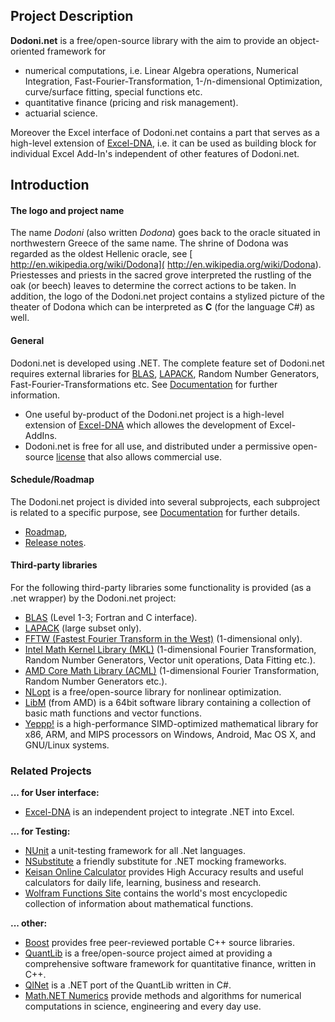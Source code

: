 ## Project Description
**Dodoni.net** is a free/open-source library with the aim to provide an object-oriented framework for 
* numerical computations, i.e. Linear Algebra operations, Numerical Integration, Fast-Fourier-Transformation, 1-/n-dimensional Optimization, 
curve/surface fitting, special functions etc. 
* quantitative finance (pricing and risk management).
* actuarial science.

Moreover the Excel interface of Dodoni.net contains a part that serves as a high-level extension of [Excel-DNA](https://excel-dna.net), 
i.e. it can be used as building block for individual Excel Add-In's independent of other features of Dodoni.net.

## Introduction
#### The logo and project name
The name _Dodoni_ (also written _Dodona_) goes back to the oracle situated in northwestern Greece of the same name. The shrine of Dodona was regarded as the oldest Hellenic oracle, see [ http://en.wikipedia.org/wiki/Dodona]( http://en.wikipedia.org/wiki/Dodona). 
Priestesses and priests in the sacred grove interpreted the rustling of the oak (or beech) leaves to determine the correct actions to be taken. 
In addition, the logo of the Dodoni.net project contains a stylized picture of the theater of Dodona 
which can be interpreted as **C** (for the language C#) as well.

#### General
Dodoni.net is developed using .NET. The complete feature set of Dodoni.net requires external libraries for 
[BLAS](http://www.netlib.org/blas/), [LAPACK](http://www.netlib.org/lapack/), Random Number Generators, 
Fast-Fourier-Transformations etc. See [Documentation](Documentation) for further information.

* One useful by-product of the Dodoni.net project is a high-level extension of [Excel-DNA](https://excel-dna.net) which allowes 
the development of Excel-AddIns. 
* Dodoni.net is free for all use, and distributed under a permissive open-source [license](LICENSE) that also allows commercial use.

#### Schedule/Roadmap
The Dodoni.net project is divided into several subprojects, each subproject is related to a specific purpose, see 
[Documentation](Documentation) for further details. 
* [Roadmap](Roadmap),
* [Release notes](ReleaseNotes).

#### Third-party libraries
For the following third-party libraries some functionality is provided (as a .net wrapper) by the Dodoni.net project:
* [BLAS](http://www.netlib.org/blas/)  (Level 1-3; Fortran and C interface).
* [LAPACK](http://www.netlib.org/lapack/)  (large subset only).
* [FFTW (Fastest Fourier Transform in the West)](http://www.fftw.org/)  (1-dimensional only).
* [Intel Math Kernel Library (MKL)](http://en.wikipedia.org/wiki/Math_Kernel_Library)  (1-dimensional Fourier Transformation, Random Number Generators, Vector unit operations, Data Fitting etc.).
* [AMD Core Math Library (ACML)](http://en.wikipedia.org/wiki/AMD_Core_Math_Library)  (1-dimensional Fourier Transformation, Random Number Generators etc.).
* [NLopt](http://ab-initio.mit.edu/wiki/index.php/NLopt) is a free/open-source library for nonlinear optimization.
* [LibM](https://developer.amd.com/amd-cpu-libraries/amd-math-library-libm/) (from AMD) is a 64bit  software library containing a collection of basic math functions and vector functions.
* [Yeppp!](https://bitbucket.org/MDukhan/yeppp) is a high-performance SIMD-optimized mathematical library for x86, ARM, and MIPS processors on Windows, Android, Mac OS X, and GNU/Linux systems.

### Related Projects
**... for User interface:**
* [Excel-DNA](https://excel-dna.net) is an independent project to integrate .NET into Excel.

**... for Testing:**
* [NUnit](http://www.nunit.org) a unit-testing framework for all .Net languages.
* [NSubstitute](http://nsubstitute.github.io/) a friendly substitute for .NET mocking frameworks.
* [Keisan Online Calculator](http://keisan.casio.com/) provides High Accuracy results and useful calculators for daily life, learning, business and research.
* [Wolfram Functions Site](http://functions.wolfram.com) contains the world's most encyclopedic collection of information about mathematical functions.  

**... other:** 
* [Boost](http://www.boost.org/) provides free peer-reviewed portable C++ source libraries.
* [QuantLib](http://quantlib.org) is a free/open-source project aimed at providing a comprehensive software framework for quantitative finance, written in C++.
* [QlNet](https://github.com/amaggiulli/qlnet) is a .NET port of the QuantLib written in C#.
* [Math.NET Numerics](https://numerics.mathdotnet.com/) provide methods and algorithms for numerical computations in science, engineering and every day use.

